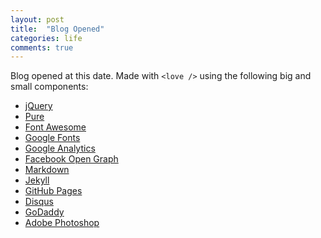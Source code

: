 ```yaml
---
layout: post
title:  "Blog Opened"
categories: life
comments: true
---
```


Blog opened at this date. Made with `<love />` using the following big and small components:

- <a href="http://jquery.com/" target="_blank">jQuery</a>
- <a href="http://purecss.io/" target="_blank">Pure</a>
- <a href="http://fortawesome.github.io/Font-Awesome/" target="_blank">Font Awesome</a>
- <a href="http://www.google.com/fonts" target="_blank">Google Fonts</a>
- <a href="http://www.google.com/analytics/" target="_blank">Google Analytics</a>
- <a href="http://ogp.me/" target="_blank">Facebook Open Graph</a>
- <a href="http://daringfireball.net/projects/markdown/" target="_blank">Markdown</a>
- <a href="http://jekyllrb.com" target="_blank">Jekyll</a>
- <a href="http://pages.github.com/" target="_blank">GitHub Pages</a>
- <a href="http://disqus.com/" target="_blank">Disqus</a>
- <a href="http://www.godaddy.com/" target="_blank">GoDaddy</a>
- <a href="http://www.photoshop.com/" target="_blank">Adobe Photoshop</a>